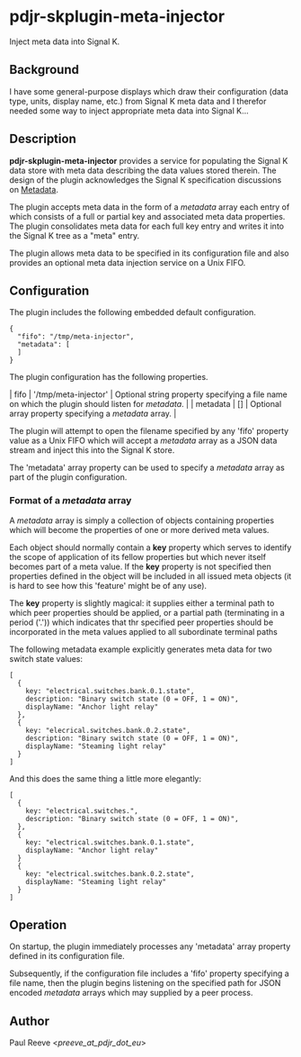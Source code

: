 # pdjr-skplugin-meta-injector

Inject meta data into Signal K.

## Background

I have some general-purpose displays which draw their configuration
(data type, units, display name, etc.) from Signal K meta data and
I therefor needed some way to inject appropriate meta data into
Signal K...

## Description

__pdjr-skplugin-meta-injector__ provides a service for populating
the Signal K data store with meta data describing the data values
stored therein.
The design of the plugin acknowledges the Signal K specification
discussions on 
[Metadata](https://github.com/SignalK/specification/blob/master/gitbook-docs/data_model_metadata.md).

The plugin accepts meta data in the form of a *metadata* array each
entry of which consists of a full or partial key and associated meta
data properties.
The plugin consolidates meta data for each full key entry and writes it
into the Signal K tree as a "meta" entry.

The plugin allows meta data to be specified in its configuration file
and also provides an optional meta data injection service on a Unix
FIFO.

## Configuration

The plugin includes the following embedded default configuration.
```
{
  "fifo": "/tmp/meta-injector",
  "metadata": [
  ]
}
```

The plugin configuration has the following properties.

| fifo     | '/tmp/meta-injector' | Optional string property specifying a file name on which the plugin should listen for *metadata*. |
| metadata | []                   | Optional array property specifying a *metadata* array. |

The plugin will attempt to open the filename specified by any 'fifo'
property value as a Unix FIFO which will accept a *metadata* array as a
JSON data stream and inject this into the Signal K store.

The 'metadata' array property can be used to specify a *metadata* array
as part of the plugin configuration.

### Format of a *metadata* array

A *metadata* array is simply a collection of objects containing
properties which will become the properties of one or more derived
meta values.

Each object should normally contain a **key** property which serves to
identify the scope of application of its fellow properties but which
never itself becomes part of a meta value.
If the **key** property is not specified then properties defined in
the object will be included in all issued meta objects (it is hard to
see how this 'feature' might be of any use).

The **key** property is slightly magical: it supplies either a
terminal path to which peer properties should be applied, or a
partial path (terminating in a period ('.')) which indicates that
thr specified peer properties should be incorporated in the meta
values applied to all subordinate terminal paths

The following metadata example explicitly generates meta data for
two switch state values:
```
[
  {
    key: "electrical.switches.bank.0.1.state",
    description: "Binary switch state (0 = OFF, 1 = ON)",
    displayName: "Anchor light relay"
  },
  {
    key: "elecrical.switches.bank.0.2.state",
    description: "Binary switch state (0 = OFF, 1 = ON)",
    displayName: "Steaming light relay"
  }
]
```
And this does the same thing a little more elegantly:
```
[
  {
    key: "electrical.switches.",
    description: "Binary switch state (0 = OFF, 1 = ON)",
  },
  {
    key: "electrical.switches.bank.0.1.state",
    displayName: "Anchor light relay"
  }
  {
    key: "electrical.switches.bank.0.2.state",
    displayName: "Steaming light relay"
  }
]
```

## Operation

On startup, the plugin immediately processes any 'metadata' array
property defined in its configuration file.

Subsequently, if the configuration file includes a 'fifo' property
specifying a file name, then the plugin begins listening on the
specified path for JSON encoded *metadata* arrays which may
supplied by a peer process.

## Author

Paul Reeve <*preeve_at_pdjr_dot_eu*>